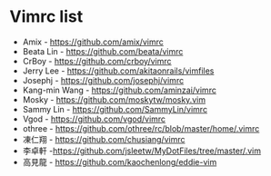 # Vimrc list

- Amix - https://github.com/amix/vimrc
- Beata Lin - https://github.com/beata/vimrc
- CrBoy - https://github.com/crboy/vimrc
- Jerry Lee - https://github.com/akitaonrails/vimfiles
- Josephj - https://github.com/josephj/vimrc
- Kang-min Wang - https://github.com/aminzai/vimrc
- Mosky - https://github.com/moskytw/mosky.vim
- Sammy Lin - https://github.com/SammyLin/vimrc
- Vgod - https://github.com/vgod/vimrc
- othree - https://github.com/othree/rc/blob/master/home/.vimrc
- 凍仁翔 - https://github.com/chusiang/vimrc
- 李卓軒 -https://github.com/jsleetw/MyDotFiles/tree/master/.vim
- 高見龍 - https://github.com/kaochenlong/eddie-vim
